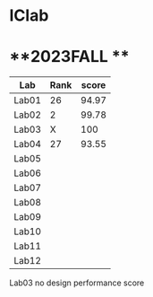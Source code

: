# IClab
# **2023FALL **


| Lab | Rank | score |
|-----|------|-------|
|Lab01|  26  | 94.97 |
|Lab02|  2   | 99.78 |
|Lab03|  X   |  100  |
|Lab04|  27  | 93.55 |
|Lab05|      |
|Lab06|      |
|Lab07|      |
|Lab08|      |
|Lab09|      |
|Lab10|      |
|Lab11|      |
|Lab12|      |

Lab03 no design performance score


